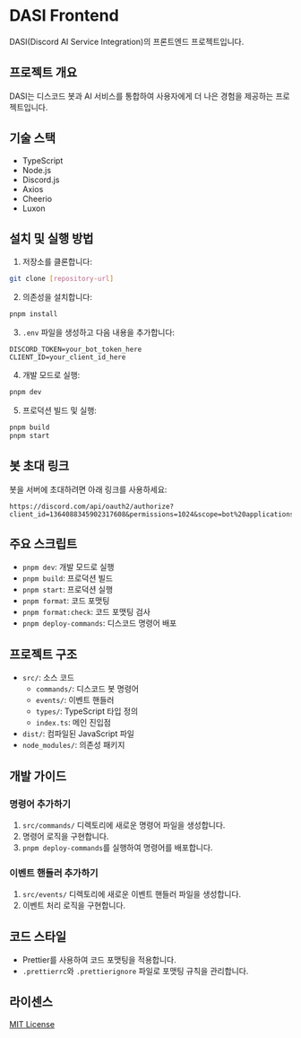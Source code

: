 # DASI Frontend

DASI(Discord AI Service Integration)의 프론트엔드 프로젝트입니다.

## 프로젝트 개요

DASI는 디스코드 봇과 AI 서비스를 통합하여 사용자에게 더 나은 경험을 제공하는 프로젝트입니다.

## 기술 스택

- TypeScript
- Node.js
- Discord.js
- Axios
- Cheerio
- Luxon

## 설치 및 실행 방법

1. 저장소를 클론합니다:
```bash
git clone [repository-url]
```

2. 의존성을 설치합니다:
```bash
pnpm install
```

3. `.env` 파일을 생성하고 다음 내용을 추가합니다:
```
DISCORD_TOKEN=your_bot_token_here
CLIENT_ID=your_client_id_here
```

4. 개발 모드로 실행:
```bash
pnpm dev
```

5. 프로덕션 빌드 및 실행:
```bash
pnpm build
pnpm start
```

## 봇 초대 링크

봇을 서버에 초대하려면 아래 링크를 사용하세요:
```
https://discord.com/api/oauth2/authorize?client_id=1364088345902317608&permissions=1024&scope=bot%20applications.commands
```

## 주요 스크립트

- `pnpm dev`: 개발 모드로 실행
- `pnpm build`: 프로덕션 빌드
- `pnpm start`: 프로덕션 실행
- `pnpm format`: 코드 포맷팅
- `pnpm format:check`: 코드 포맷팅 검사
- `pnpm deploy-commands`: 디스코드 명령어 배포

## 프로젝트 구조

- `src/`: 소스 코드
  - `commands/`: 디스코드 봇 명령어
  - `events/`: 이벤트 핸들러
  - `types/`: TypeScript 타입 정의
  - `index.ts`: 메인 진입점
- `dist/`: 컴파일된 JavaScript 파일
- `node_modules/`: 의존성 패키지

## 개발 가이드

### 명령어 추가하기

1. `src/commands/` 디렉토리에 새로운 명령어 파일을 생성합니다.
2. 명령어 로직을 구현합니다.
3. `pnpm deploy-commands`를 실행하여 명령어를 배포합니다.

### 이벤트 핸들러 추가하기

1. `src/events/` 디렉토리에 새로운 이벤트 핸들러 파일을 생성합니다.
2. 이벤트 처리 로직을 구현합니다.

## 코드 스타일

- Prettier를 사용하여 코드 포맷팅을 적용합니다.
- `.prettierrc`와 `.prettierignore` 파일로 포맷팅 규칙을 관리합니다.

## 라이센스

[MIT License](LICENSE) 